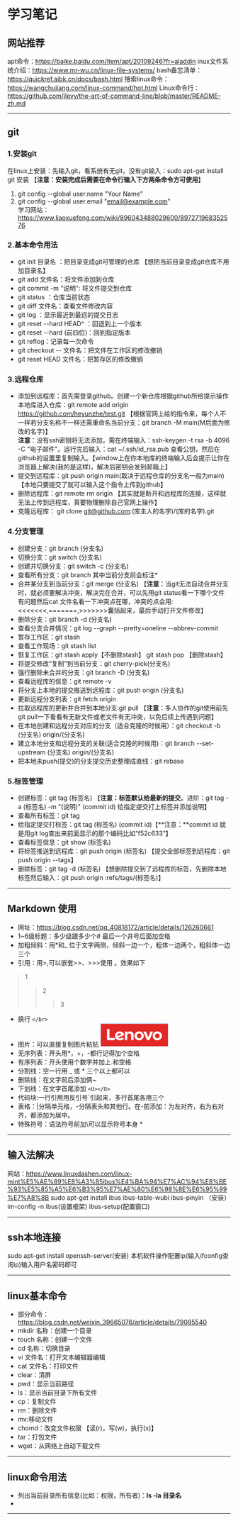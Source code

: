 # 学习笔记
## 网站推荐
apt命令：https://baike.baidu.com/item/apt/20109246?fr=aladdin
inux文件系统介绍：https://www.mr-wu.cn/linux-file-systems/
bash备忘清单：https://quickref.aibk.cn/docs/bash.html
搜索linux命令：https://wangchujiang.com/linux-command/hot.html
Linux命令行：https://github.com/jlevy/the-art-of-command-line/blob/master/README-zh.md

-------------
## git
### 1.安装git
在linux上安装：先输入git，看系统有无git，没有git输入：sudo apt-get install git 安装 
【**注意：安装完成后需要在命令行输入下方两条命令方可使用**】
1. git config --global user.name "Your Name"
2. git config --global user.email "email@example.com"
</br> 学习网站：https://www.liaoxuefeng.com/wiki/896043488029600/897271968352576
### 2.基本命令用法
* git init 目录名 ：把目录变成git可管理的仓库 【想把当前目录变成git仓库不用加目录名】
* git add 文件名：将文件添加到仓库
* git commit -m "说明": 将文件提交到仓库 
* git status ：仓库当前状态
* git diff 文件名：查看文件修改内容
* git log ：显示最近到最远的提交日志
* git reset --hard HEAD^ ：回退到上一个版本
* git reset --hard (前四位)：回到指定版本
* git reflog：记录每一次命令
* git checkout -- 文件名：把文件在工作区的修改撤销
* git reset HEAD 文件名：把暂存区的修改撤销
### 3.远程仓库
* 添加到远程库：首先需登录github。创建一个新仓库根据github所给提示操作 
  本地库进入仓库：git remote add origin https://github.com/heyunzhe/test.git 【根据官网上给的指令来，每个人不一样若分支名称不一样还需重命名当前分支：git branch -M main(M后面为修改的名字)】
</br>**注意**：没有ssh密钥将无法添加，需在终端输入：ssh-keygen -t rsa -b 4096 -C "电子邮件"。运行完后输入：cat ~/.ssh/id_rsa.pub 查看公钥，然后在github的设置里复制输入。【window上在你本地库的终端输入后会提示让你在浏览器上解决(我的是这样)，解决后密钥会发到邮箱上】
* 提交到远程库：git push origin main(取决于远程仓库的分支名一般为main) 【本地只要提交了就可以输入这个指令上传到github】
* 删除远程库：git remote rm origin 【其实就是断开和远程库的连接，这样就无法上传到远程库，真要物理删除自己官网上操作】
* 克隆远程库： git clone git@github.com:(库主人的名字)/(库的名字).git
### 4.分支管理
* 创建分支：git branch (分支名) 
* 切换分支：git switch (分支名) 
* 创建并切换分支：git switch -c (分支名)
* 查看所有分支：git branch  其中当前分支前会标注*
* 合并某分支到当前分支：git merge (分支名)
【**注意**：当git无法自动合并分支时，就必须要解决冲突，解决完在合并，可以先用git status看一下哪个文件有问题然后cat 文件名看一下冲突点在哪，冲突的点会用:<<<<<<<,=======,>>>>>>>囊括起来，最后手动打开文件修改】
* 删除分支：git branch -d (分支名)
* 查看分支合并情况：git log --graph --pretty=oneline --abbrev-commit
* 暂存工作区：git stash 
* 查看工作现场：git stash list
* 恢复工作区：git stash apply【不删除stash】 git stash pop 【删除stash】
* 将提交修改“复制”到当前分支：git cherry-pick(分支名)
* 强行删除未合并的分支：git branch -D (分支名)
* 查看远程库的信息：git remote -v 
* 将分支上本地的提交推送到远程库：git push origin (分支名)
* 更新远程分支列表：git fetch origin
* 拉取远程库的更新并合并到本地分支:git pull 【**注意**：多人协作的git使用前先 git pull一下看看有无新文件或老文件有无冲突，以免后续上传遇到问题】
* 在本地创建和远程分支对应的分支（适合克隆的时候用）：git checkout -b (分支名) origin/(分支名)
* 建立本地分支和远程分支的关联(适合克隆的时候用)：git branch --set-upstream (分支名) origin/(分支名)
* 把本地未push(提交)的分支提交历史整理成直线：git rebase
### 5.标签管理
* 创建标签：git tag (标签名) 【**注意：标签默认给最新的提交**。进阶：git tag -a (标签名) -m "(说明)" (commit id) 给指定提交打上标签并添加说明】
* 查看所有标签：git tag
* 给指定提交打标签：git tag (标签名) (commit id)【**注意：**commit id 就是用git log查出来前面显示的那个编码比如“f52c633”】
* 查看标签信息：git show (标签名) 
* 将标签推送到远程库：git push origin (标签名) 【提交全部标签到远程库：git push origin --tags】
* 删除标签：git tag -d (标签名) 【想删除提交到了远程库的标签，先删除本地标签然后输入：git push origin :refs/tags/(标签名)】
-----------                           
## Markdown 使用
* 网址：https://blog.csdn.net/qq_40818172/article/details/126260661
* 1~6级标题：多少级跟多少个# 最后一个井号后面加空格
* 加粗倾斜：用*和_ 位于文字两侧，倾斜一边一个，粗体一边两个，粗斜体一边三个
* 引用：用>,可以嵌套>>、>>>使用 。效果如下
>1
>>2
>>>3
* 换行 `</br>`
* 图片：可以直接复制图片粘贴 
  ![alt text](image-1.png)
* 无序列表：开头用*，+，-都行记得加个空格
* 有序列表：开头使用个数字并加上.和空格
* 分割线：空一行用 _ 或 * 三个以上都可以
* 删除线：在文字前后添加俩~
* 下划线：在文字首尾添加 `<U></U>`
* 代码块:一行引用用反引号`引起来，多行首尾各用三个
* 表格：|分隔单元格，-分隔表头和其他行。在-前添加：为左对齐，右为右对齐，都添加为居中。
* 特殊符号：语法符号前加\可以显示符号本身 \*    
[^1]:  这是一个脚注
--------------------------------------------------------------------------------
## 输入法解决
网站：https://www.linuxdashen.com/linux-mint%E5%AE%89%E8%A3%85ibus%E4%BA%94%E7%AC%94%E8%BE%93%E5%85%A5%E6%B3%95%E7%AE%80%E6%98%8E%E6%95%99%E7%A8%8B
sudo apt-get install ibus ibus-table-wubi ibus-pinyin （安装）
im-config -n ibus(设置框架)
ibus-setup(配置窗口)

-----------
## ssh本地连接
sudo apt-get install openssh-server(安装)
本机软件操作配置ip(输入ifconfig查询ip)输入用户名密码即可

-------------
## linux基本命令
* 部分命令：https://blog.csdn.net/weixin_39665076/article/details/79095540
* mkdir 名称：创建一个目录
* touch 名称：创建一个文件
* cd 名称：切换目录
* vi 文件名：打开文本编辑器编辑
* cat 文件名：打印文件
* clear：清屏
* pwd：显示当前路径
* ls：显示当前目录下所有文件
* cp：复制文件
* rm：删除文件
* mv:移动文件
* chomd：改变文件权限 【读(r)，写(w)，执行(x)】
* tar：打包文件
* wget：从网络上自动下载文件
----------
## linux命令用法
* 列出当前目录所有信息(比如：权限，所有者)：**ls -la 目录名**
* 
------
